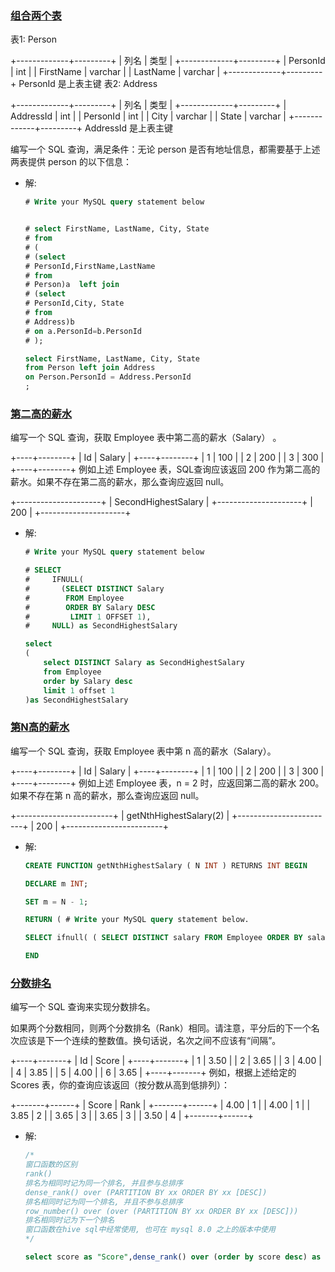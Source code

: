 ### [组合两个表](https://leetcode-cn.com/problems/combine-two-tables)

表1: Person

+-------------+---------+
| 列名         | 类型    |
+-------------+---------+
| PersonId    | int     |
| FirstName   | varchar |
| LastName    | varchar |
+-------------+---------+
PersonId 是上表主键
表2: Address

+-------------+---------+
| 列名         | 类型    |
+-------------+---------+
| AddressId   | int     |
| PersonId    | int     |
| City        | varchar |
| State       | varchar |
+-------------+---------+
AddressId 是上表主键 


编写一个 SQL 查询，满足条件：无论 person 是否有地址信息，都需要基于上述两表提供 person 的以下信息：

- 解:

  ```sql
  # Write your MySQL query statement below
  
  
  # select FirstName, LastName, City, State
  # from 
  # (
  # (select 
  # PersonId,FirstName,LastName 
  # from 
  # Person)a  left join 
  # (select
  # PersonId,City, State
  # from 
  # Address)b
  # on a.PersonId=b.PersonId
  # );
  
  select FirstName, LastName, City, State
  from Person left join Address
  on Person.PersonId = Address.PersonId
  ;
  ```

### [第二高的薪水](https://leetcode-cn.com/problems/second-highest-salary)

编写一个 SQL 查询，获取 Employee 表中第二高的薪水（Salary） 。

+----+--------+
| Id | Salary |
+----+--------+
| 1  | 100    |
| 2  | 200    |
| 3  | 300    |
+----+--------+
例如上述 Employee 表，SQL查询应该返回 200 作为第二高的薪水。如果不存在第二高的薪水，那么查询应返回 null。

+---------------------+
| SecondHighestSalary |
+---------------------+
| 200                 |
+---------------------+

- 解:

  ```sql
  # Write your MySQL query statement below
  
  # SELECT
  #     IFNULL(
  #       (SELECT DISTINCT Salary
  #        FROM Employee
  #        ORDER BY Salary DESC
  #         LIMIT 1 OFFSET 1),
  #     NULL) as SecondHighestSalary
  
  select 
  (
      select DISTINCT Salary as SecondHighestSalary 
      from Employee 
      order by Salary desc
      limit 1 offset 1
  )as SecondHighestSalary
  ```

### [第N高的薪水](https://leetcode-cn.com/problems/nth-highest-salary)

编写一个 SQL 查询，获取 Employee 表中第 n 高的薪水（Salary）。

+----+--------+
| Id | Salary |
+----+--------+
| 1  | 100    |
| 2  | 200    |
| 3  | 300    |
+----+--------+
例如上述 Employee 表，n = 2 时，应返回第二高的薪水 200。如果不存在第 n 高的薪水，那么查询应返回 null。

+------------------------+
| getNthHighestSalary(2) |
+------------------------+
| 200                    |
+------------------------+

- 解:

  ```sql
  CREATE FUNCTION getNthHighestSalary ( N INT ) RETURNS INT BEGIN
  
  DECLARE m INT;
  
  SET m = N - 1;
  
  RETURN ( # Write your MySQL query statement below.
  
  SELECT ifnull( ( SELECT DISTINCT salary FROM Employee ORDER BY salary DESC LIMIT 1 offset m ), NULL ) );
  
  END
  ```

### [分数排名](https://leetcode-cn.com/problems/rank-scores)

编写一个 SQL 查询来实现分数排名。

如果两个分数相同，则两个分数排名（Rank）相同。请注意，平分后的下一个名次应该是下一个连续的整数值。换句话说，名次之间不应该有“间隔”。

+----+-------+
| Id | Score |
+----+-------+
| 1  | 3.50  |
| 2  | 3.65  |
| 3  | 4.00  |
| 4  | 3.85  |
| 5  | 4.00  |
| 6  | 3.65  |
+----+-------+
例如，根据上述给定的 Scores 表，你的查询应该返回（按分数从高到低排列）：

+-------+------+
| Score | Rank |
+-------+------+
| 4.00  | 1    |
| 4.00  | 1    |
| 3.85  | 2    |
| 3.65  | 3    |
| 3.65  | 3    |
| 3.50  | 4    |
+-------+------+

- 解:   

  ```sql
  /*
  窗口函数的区别
  rank()
  排名为相同时记为同一个排名, 并且参与总排序
  dense_rank() over (PARTITION BY xx ORDER BY xx [DESC])
  排名相同时记为同一个排名, 并且不参与总排序
  row_number() over (over (PARTITION BY xx ORDER BY xx [DESC]))
  排名相同时记为下一个排名
  窗口函数在hive sql中经常使用, 也可在 mysql 8.0 之上的版本中使用
  */
  
  select score as "Score",dense_rank() over (order by score desc) as "Rank" from scores;
  ```

  

